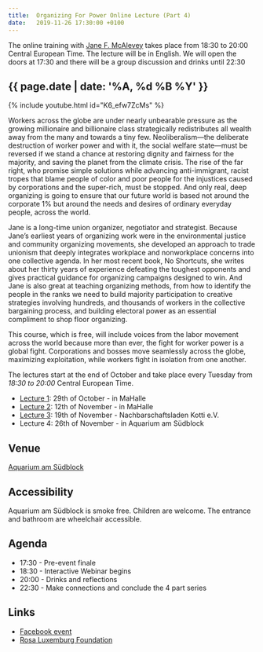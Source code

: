 ```yaml
---
title:  Organizing For Power Online Lecture (Part 4)
date:   2019-11-26 17:30:00 +0100
---
```


The online training with [Jane F. McAlevey](https://twitter.com/rsgexp) takes place from 18:30 to 20:00 Central European Time. The lecture will be in English. We will open the doors at 17:30 and there will be a group discussion and drinks until 22:30

## {{ page.date | date: '%A, %d %B %Y' }}

{% include youtube.html id="K6_efw7ZcMs" %}

Workers across the globe are under nearly unbearable pressure as the growing millionaire and billionaire class strategically redistributes all wealth away from the many and towards a tiny few. Neoliberalism—the deliberate destruction of worker power and with it, the social welfare state—must be reversed if we stand a chance at restoring dignity and fairness for the majority, and saving the planet from the climate crisis. The rise of the far right, who promise simple solutions while advancing anti-immigrant, racist tropes that blame people of color and poor people for the injustices caused by corporations and the super-rich, must be stopped. And only real, deep organizing is going to ensure that our future world is based not around the corporate 1% but around the needs and desires of ordinary everyday people, across the world.

Jane is a long-time union organizer, negotiator and strategist. Because Jane’s earliest years of organizing work were in the environmental justice and community organizing movements, she developed an approach to trade unionism that deeply integrates workplace and nonworkplace concerns into one collective agenda. In her most recent book, No Shortcuts, she writes about her thirty years of experience defeating the toughest opponents and gives practical guidance for organizing campaigns designed to win. And Jane is also great at teaching organizing methods, from how to identify the people in the ranks we need to build majority participation to creative strategies involving hundreds, and thousands of workers in the collective bargaining process, and building electoral power as an essential compliment to shop floor organizing.

This course, which is free, will include voices from the labor movement across the world because more than ever, the fight for worker power is a global fight. Corporations and bosses move seamlessly across the globe, maximizing exploitation, while workers fight in isolation from one another.

The lectures start at the end of October and take place every Tuesday from *18:30 to 20:00* Central European Time.

* [Lecture 1](/events/10): 29th of October  - in MaHalle
* [Lecture 2](/events/11): 12th of November - in MaHalle
* [Lecture 3](/events/12): 19th of November - Nachbarschaftsladen Kotti e.V.
* Lecture 4: 26th of November - in Aquarium am Südblock

## Venue

[Aquarium am Südblock](https://www.google.com/maps/place/aquarium+(S%C3%BCdblock)/@52.4986007,13.4143397,17z/data=!3m1!4b1!4m5!3m4!1s0x47a84e3333fed1ff:0xc95b469f1abf19e5!8m2!3d52.4985975!4d13.4165284)

## Accessibility

Aquarium am Südblock is smoke free. Children are welcome. The entrance and bathroom are wheelchair accessible.

## Agenda

* 17:30 - Pre-event finale
* 18:30 - Interactive Webinar begins
* 20:00 - Drinks and reflections
* 22:30 - Make connections and conclude the 4 part series

## Links

- [Facebook event](https://www.facebook.com/events/447265802561618/)
- [Rosa Luxemburg Foundation](http://www.rosalux-nyc.org/organizing-for-power-with-jane-mcalevey/)

